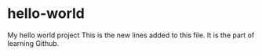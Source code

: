 # hello-world
My hello world project
This is the new lines added to this file.
It is the part of learning Github.
